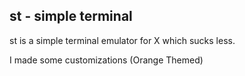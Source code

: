 st - simple terminal
--------------------
st is a simple terminal emulator for X which sucks less.

I made some customizations (Orange Themed)

